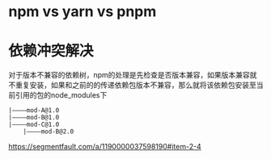 # npm vs yarn vs pnpm

# 依赖冲突解决
对于版本不兼容的依赖树，npm的处理是先检查是否版本兼容，如果版本兼容就不重复安装，如果和之前的的传递依赖包版本不兼容，那么就将该依赖包安装至当前引用的包的node_modules下
```
|————mod-A@1.0
|————mod-B@1.0
|————mod-C@1.0
    |————mod-B@2.0
```
https://segmentfault.com/a/1190000037598190#item-2-4
